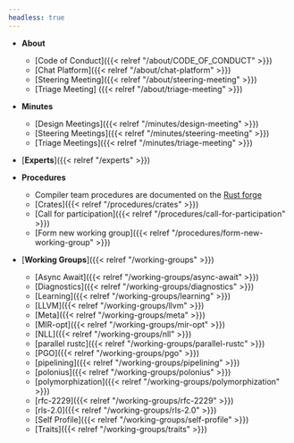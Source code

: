 ```yaml
---
headless: true
---
```

- **About**
  - [Code of Conduct]({{< relref "/about/CODE_OF_CONDUCT" >}})
  - [Chat Platform]({{< relref "/about/chat-platform" >}})
  - [Steering Meeting]({{< relref "/about/steering-meeting" >}})
  - [Triage Meeting] ({{< relref "/about/triage-meeting" >}})
- **Minutes**

  - [Design Meetings]({{< relref "/minutes/design-meeting" >}})
  - [Steering Meetings]({{< relref "/minutes/steering-meeting" >}})
  - [Triage Meetings]({{< relref "/minutes/triage-meeting" >}})

- [**Experts**]({{< relref "/experts" >}})

- **Procedures**

  - Compiler team procedures are documented on the [Rust forge](https://forge.rust-lang.org/)
  - [Crates]({{< relref "/procedures/crates" >}})
  - [Call for participation]({{< relref "/procedures/call-for-participation" >}})
  - [Form new working group]({{< relref "/procedures/form-new-working-group" >}})

- [**Working Groups**]({{< relref "/working-groups" >}})
  - [Async Await]({{< relref "/working-groups/async-await" >}})
  - [Diagnostics]({{< relref "/working-groups/diagnostics" >}})
  - [Learning]({{< relref "/working-groups/learning" >}})
  - [LLVM]({{< relref "/working-groups/llvm" >}})
  - [Meta]({{< relref "/working-groups/meta" >}})
  - [MIR-opt]({{< relref "/working-groups/mir-opt" >}})
  - [NLL]({{< relref "/working-groups/nll" >}})
  - [parallel rustc]({{< relref "/working-groups/parallel-rustc" >}})
  - [PGO]({{< relref "/working-groups/pgo" >}})
  - [pipelining]({{< relref "/working-groups/pipelining" >}})
  - [polonius]({{< relref "/working-groups/polonius" >}})
  - [polymorphization]({{< relref "/working-groups/polymorphization" >}})
  - [rfc-2229]({{< relref "/working-groups/rfc-2229" >}})
  - [rls-2.0]({{< relref "/working-groups/rls-2.0" >}})
  - [Self Profile]({{< relref "/working-groups/self-profile" >}})
  - [Traits]({{< relref "/working-groups/traits" >}})
